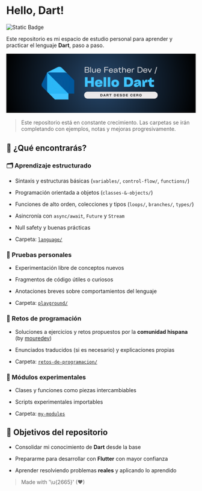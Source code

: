 # Hello, Dart! 

![Static Badge](https://img.shields.io/badge/language-dart-0175C2?style=for-the-badge&logo=dart&labelColor=101010)

Este repositorio es mi espacio de estudio personal para aprender y practicar el lenguaje **Dart**, paso a paso.

![](./images/header_hello_dart.png)

> Este repositorio está en constante crecimiento. Las carpetas se irán completando con ejemplos, notas y mejoras progresivamente.

## 🔎 ¿Qué encontrarás?

### 🗂️ Aprendizaje estructurado  

- Sintaxis y estructuras básicas (`variables/`, `control-flow/`, `functions/`)

- Programación orientada a objetos (`classes-&-objects/`)
- Funciones de alto orden, colecciones y tipos (`loops/`, `branches/`, `types/`)
- Asincronía con `async/await`, `Future` y `Stream`
- Null safety y buenas prácticas
- Carpeta: [`language/`](./language/)

### 🧪 Pruebas personales 
- Experimentación libre de conceptos nuevos

- Fragmentos de código útiles o curiosos
- Anotaciones breves sobre comportamientos del lenguaje
- Carpeta: [`playground/`](./playground/)

### 🥇 Retos de programación 
- Soluciones a ejercicios y retos propuestos por la **comunidad hispana** (by [mouredev](https://retosdeprogramacion.com/roadmap/))

- Enunciados traducidos (si es necesario) y explicaciones propias
- Carpeta: [`retos-de-programacion/`](./retos-de-programacion/)

### 🔬 Módulos experimentales 
- Clases y funciones como piezas intercambiables

- Scripts experimentales importables
- Carpeta: [`my-modules`](./my-modules/)

## 🎯 Objetivos del repositorio

- Consolidar mi conocimiento de **Dart** desde la base

- Prepararme para desarrollar con **Flutter** con mayor confianza
- Aprender resolviendo problemas **reales** y aplicando lo aprendido

> Made with '\u{2665}' (♥)
